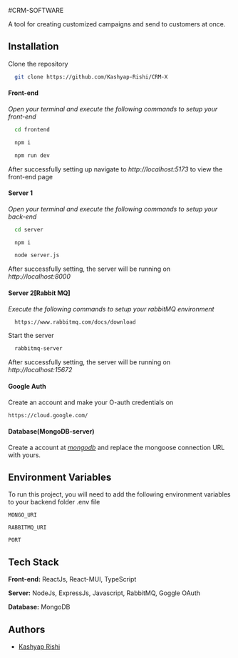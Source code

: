 #CRM-SOFTWARE

A tool for creating customized campaigns and send to customers at once.


## Installation

Clone the repository

```bash
  git clone https://github.com/Kashyap-Rishi/CRM-X
```

#### Front-end

_Open your terminal and execute the following commands to setup your front-end_

```bash
  cd frontend
```

```bash
  npm i
```

```bash
  npm run dev
```

After successfully setting up navigate to _http://localhost:5173_ to view the front-end page

#### Server 1

_Open your terminal and execute the following commands to setup your back-end_

```bash
  cd server
```

```bash
  npm i
```

```bash
  node server.js
```

After successfully setting, the server will be running on _http://localhost:8000_


#### Server 2[Rabbit MQ]

_Execute the following commands to setup your rabbitMQ environment_

```bash
  https://www.rabbitmq.com/docs/download
```

Start the server

```bash
  rabbitmq-server
```

After successfully setting, the server will be running on _http://localhost:15672_

#### Google Auth

Create an account and make your O-auth credentials on

```bash
https://cloud.google.com/
```


#### Database(MongoDB-server)

Create a account at _[mongodb](https://www.mongodb.com/cloud/atlas/register)_ and replace the mongoose connection URL with yours.
 

## Environment Variables

To run this project, you will need to add the following environment variables to your backend folder .env file

`MONGO_URI`

`RABBITMQ_URI`

`PORT`

## Tech Stack

**Front-end:** ReactJs, React-MUI, TypeScript

**Server:** NodeJs, ExpressJs, Javascript, RabbitMQ, Goggle OAuth

**Database:** MongoDB

## Authors

- [Kashyap Rishi](https://github.com/Kashyap-Rishi)